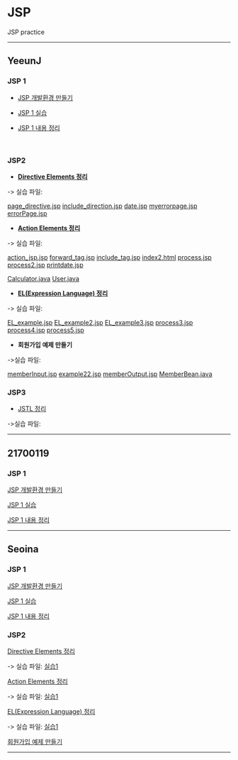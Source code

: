 # JSP
JSP practice

------
## YeeunJ

### JSP 1
+ [JSP 개발환경 만들기](https://velog.io/@ye050425/JSP-개발환경-만들기-3ak54mdaf7)

+ [JSP 1 실습](https://github.com/YeeunJ/JSP/tree/master/YeeunJ_JSP/WebContent)

+ [JSP 1 내용 정리](https://velog.io/@ye050425/JSP-JSP-내용-정리-efk54rj2d7)
<br/>

### JSP2
+ **[Directive Elements 정리](https://velog.io/@ye050425/JSP-JSP-directive-%EC%A0%95%EB%A6%AC)**

-> 실습 파일:

[page_directive.jsp](./YeeunJ_JSP/WebContent/page_directive.jsp) 
[include_direction.jsp](./YeeunJ_JSP/WebContent/include_direction.jsp) 
[date.jsp](./YeeunJ_JSP/WebContent/date.jsp) 
[myerrorpage.jsp](./YeeunJ_JSP/WebContent/myerrorpage.jsp) 
[errorPage.jsp](./YeeunJ_JSP/WebContent/errorPage.jsp) 

+ **[Action Elements 정리](https://velog.io/@ye050425/JSP-JSP-Action-Tags-%EC%A0%95%EB%A6%AC)**

-> 실습 파일: 

[action_jsp.jsp](./YeeunJ_JSP/WebContent/action_jsp.jsp)
[forward_tag.jsp](./YeeunJ_JSP/WebContent/forward_tag.jsp)
[include_tag.jsp](./YeeunJ_JSP/WebContent/include_tag.jsp)
[index2.html](./YeeunJ_JSP/WebContent/index2.html)
[process.jsp](./YeeunJ_JSP/WebContent/process.jsp)
[process2.jsp](./YeeunJ_JSP/WebContent/process2.jsp)
[printdate.jsp](./YeeunJ_JSP/WebContent/printdate.jsp)

[Calculator.java](./YeeunJ_JSP/src/com/hello/Calculator.java)
[User.java](./YeeunJ_JSP/src/com/hello/User.java)

+ **[EL(Expression Language) 정리](https://velog.io/@ye050425/JSP-Expression-Language-EL-%EB%82%B4%EC%9A%A9-%EC%A0%95%EB%A6%AC)**

-> 실습 파일: 

[EL_example.jsp](./YeeunJ_JSP/WebContent/EL_example.jsp)
[EL_example2.jsp](./YeeunJ_JSP/WebContent/EL_example2.jsp)
[EL_example3.jsp](./YeeunJ_JSP/WebContent/EL_example3.jsp)
[process3.jsp](./YeeunJ_JSP/WebContent/process3.jsp)
[process4.jsp](./YeeunJ_JSP/WebContent/process4.jsp)
[process5.jsp](./YeeunJ_JSP/WebContent/process5.jsp)

+ **회원가입 예제 만들기**

->실습 파일: 

[memberInput.jsp](./YeeunJ_JSP/WebContent/memberInput.jsp)
[example22.jsp](./YeeunJ_JSP/WebContent/example22.jsp)
[memberOutput.jsp](./YeeunJ_JSP/WebContent/memberOutput.jsp)
[MemberBean.java](./YeeunJ_JSP/src/com/hello/MemberBean.java)
<br/>

### JSP3

+ [JSTL 정리](https://velog.io/@ye050425/JSP-JSTL-%EC%A0%95%EB%A6%AC)

->실습 파일:



-------

## 21700119

### JSP 1
[JSP 개발환경 만들기](https://dynalist.io/d/xqTmqvgQJFBj72s0o3O8txGe)

[JSP 1 실습](https://github.com/YeeunJ/JSP/tree/master/project/WebContent)

[JSP 1 내용 정리]()

-------

## Seoina

### JSP 1
[JSP 개발환경 만들기](https://velog.io/@sia2650/개발환경-설치-방법-41k54z4ch4)

[JSP 1 실습](https://github.com/YeeunJ/JSP/tree/master/JSP/WebContent)

[JSP 1 내용 정리](https://velog.io/@sia2650/JSPtutorial)


### JSP2
[Directive Elements 정리](https://velog.io/@sia2650/Expression-Language-EL-in-JSP-9tk566vm0x)

-> 실습 파일: [실습1](https://github.com/YeeunJ/JSP/blob/master/JSP/WebContent/0109/directives.jsp)

[Action Elements 정리](https://velog.io/@sia2650/JSP-Action-Elements-61k564ks5t)

-> 실습 파일: [실습1](https://github.com/YeeunJ/JSP/blob/master/JSP/WebContent/0109/actions.jsp)

[EL(Expression Language) 정리](https://velog.io/@sia2650/Expression-Language-EL-in-JSP-9tk566vm0x)

-> 실습 파일: [실습1](https://github.com/YeeunJ/JSP/blob/master/JSP/WebContent/0109/expression.jsp)

[회원가입 예제 만들기](https://github.com/YeeunJ/JSP/blob/master/JSP/WebContent/0109/input.jsp)

-------
